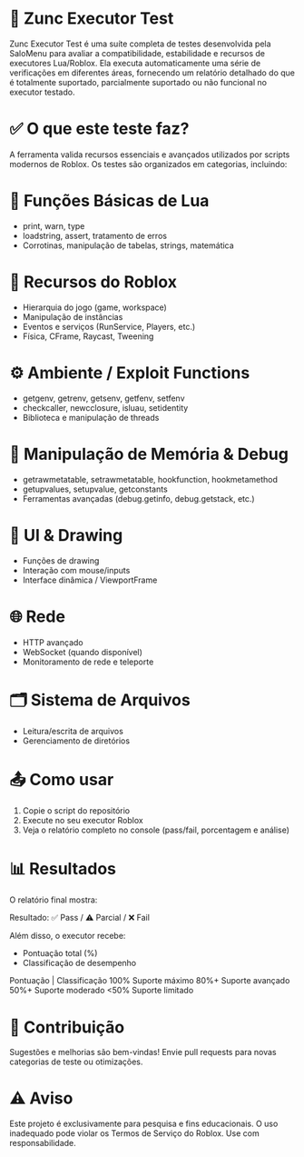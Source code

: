 # 🔧 Zunc Executor Test

Zunc Executor Test é uma suíte completa de testes desenvolvida pela SaloMenu para avaliar a compatibilidade, estabilidade e recursos de executores Lua/Roblox.
Ela executa automaticamente uma série de verificações em diferentes áreas, fornecendo um relatório detalhado do que é totalmente suportado, parcialmente suportado ou não funcional no executor testado.

# ✅ O que este teste faz?

A ferramenta valida recursos essenciais e avançados utilizados por scripts modernos de Roblox.
Os testes são organizados em categorias, incluindo:

# 📌 Funções Básicas de Lua
- print, warn, type
- loadstring, assert, tratamento de erros
- Corrotinas, manipulação de tabelas, strings, matemática

# 📌 Recursos do Roblox
- Hierarquia do jogo (game, workspace)
- Manipulação de instâncias
- Eventos e serviços (RunService, Players, etc.)
- Física, CFrame, Raycast, Tweening

# ⚙️ Ambiente / Exploit Functions
- getgenv, getrenv, getsenv, getfenv, setfenv
- checkcaller, newcclosure, isluau, setidentity
- Biblioteca e manipulação de threads

# 🧠 Manipulação de Memória & Debug
- getrawmetatable, setrawmetatable, hookfunction, hookmetamethod
- getupvalues, setupvalue, getconstants
- Ferramentas avançadas (debug.getinfo, debug.getstack, etc.)

# 🎨 UI & Drawing
- Funções de drawing
- Interação com mouse/inputs
- Interface dinâmica / ViewportFrame

# 🌐 Rede
- HTTP avançado
- WebSocket (quando disponível)
- Monitoramento de rede e teleporte

# 🗂 Sistema de Arquivos
- Leitura/escrita de arquivos
- Gerenciamento de diretórios

# 📤 Como usar

1. Copie o script do repositório
2. Execute no seu executor Roblox
3. Veja o relatório completo no console (pass/fail, porcentagem e análise)

# 📊 Resultados

O relatório final mostra:

Resultado: ✅ Pass / ⚠️ Parcial / ❌ Fail

Além disso, o executor recebe:
- Pontuação total (%)
- Classificação de desempenho

Pontuação | Classificação
100%      Suporte máximo
80%+      Suporte avançado
50%+      Suporte moderado
<50%      Suporte limitado

# 🧩 Contribuição

Sugestões e melhorias são bem-vindas!
Envie pull requests para novas categorias de teste ou otimizações.

# ⚠️ Aviso

Este projeto é exclusivamente para pesquisa e fins educacionais.
O uso inadequado pode violar os Termos de Serviço do Roblox. Use com responsabilidade.

